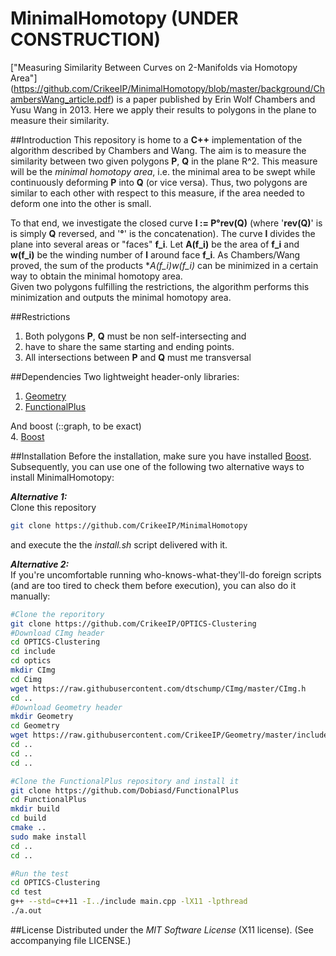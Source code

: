 # MinimalHomotopy (UNDER CONSTRUCTION)
["Measuring Similarity Between Curves on 2-Manifolds via Homotopy Area"] (https://github.com/CrikeeIP/MinimalHomotopy/blob/master/background/ChambersWang_article.pdf) is a paper published by Erin Wolf Chambers and Yusu Wang in 2013. Here we apply their results to polygons in the plane to measure their similarity.

##Introduction
This repository is home to a **C++** implementation of the algorithm described by Chambers and Wang.
The aim is to measure the similarity between two given polygons **P**, **Q**  in the plane R^2. This measure will be the *minimal homotopy area*, i.e. the minimal area to be swept while continuously deforming **P** into **Q** (or vice versa). Thus, two polygons are similar to each other with respect to this measure, if the area needed to deform one into the other is small. 

To that end, we investigate the closed curve **l := P°rev(Q)** (where '**rev(Q)**' is is simply **Q** reversed, and '**°**' is the concatenation). The curve **l** divides the plane into several areas or "faces" **f_i**. Let **A(f_i)** be the area of **f_i** and **w(f_i)** be the winding number of **l** around face **f_i**. As Chambers/Wang proved, the sum of the products **A(f_i)*w(f_i)** can be minimized in a certain way to obtain the minimal homotopy area.  
Given two polygons fulfilling the restrictions, the algorithm performs this minimization and outputs the minimal homotopy area.


##Restrictions
1. Both polygons **P**, **Q** must be non self-intersecting and
2. have to share the same starting and ending points.
3. All intersections between **P** and **Q** must me transversal


##Dependencies
Two lightweight header-only libraries:  
1. [Geometry](https://github.com/CrikeeIP/Geometry)  
2. [FunctionalPlus](https://github.com/Dobiasd/FunctionalPlus)  

And boost (::graph, to be exact)  
4. [Boost](http://www.boost.org/)

##Installation
Before the installation, make sure you have installed [Boost](http://www.boost.org/).
Subsequently, you can use one of the following two alternative ways to install MinimalHomotopy:

***Alternative 1:***  
Clone this repository
```sh
git clone https://github.com/CrikeeIP/MinimalHomotopy
```
and execute the the *install.sh* script delivered with it.

***Alternative 2:***  
If you're uncomfortable running who-knows-what-they'll-do foreign scripts (and are too tired to check them before execution), you can also do it manually:
```sh
#Clone the reporitory
git clone https://github.com/CrikeeIP/OPTICS-Clustering
#Download CImg header
cd OPTICS-Clustering
cd include
cd optics
mkdir CImg
cd Cimg
wget https://raw.githubusercontent.com/dtschump/CImg/master/CImg.h
cd ..
#Download Geometry header
mkdir Geometry
cd Geometry
wget https://raw.githubusercontent.com/CrikeeIP/Geometry/master/include/geometry/geometry.h
cd ..
cd ..
cd ..

#Clone the FunctionalPlus repository and install it
git clone https://github.com/Dobiasd/FunctionalPlus
cd FunctionalPlus
mkdir build
cd build
cmake ..
sudo make install
cd ..
cd ..

#Run the test
cd OPTICS-Clustering
cd test
g++ --std=c++11 -I../include main.cpp -lX11 -lpthread
./a.out
```



##License
Distributed under the *MIT Software License* (X11 license). (See accompanying file LICENSE.)
